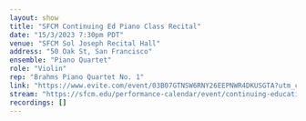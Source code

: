 ```yaml
---
layout: show
title: "SFCM Continuing Ed Piano Class Recital"
date: "15/3/2023 7:30pm PDT"
venue: "SFCM Sol Joseph Recital Hall"
address: "50 Oak St, San Francisco"
ensemble: "Piano Quartet"
role: "Violin"
rep: "Brahms Piano Quartet No. 1"
link: "https://www.evite.com/event/03B07GTNSW6RNY26EEPNWR4DKUSGTA?utm_campaign=send_sharable_link&utm_source=evitelink&utm_medium=sharable_invite"
stream: "https://sfcm.edu/performance-calendar/event/continuing-education-piano-recital-1"
recordings: []
---
```

